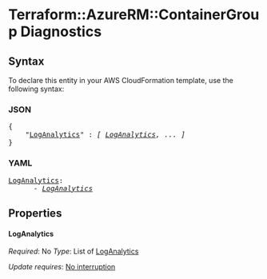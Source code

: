 # Terraform::AzureRM::ContainerGroup Diagnostics

## Syntax

To declare this entity in your AWS CloudFormation template, use the following syntax:

### JSON

<pre>
{
    "<a href="#loganalytics" title="LogAnalytics">LogAnalytics</a>" : <i>[ <a href="diagnostics-loganalytics.md">LogAnalytics</a>, ... ]</i>
}
</pre>

### YAML

<pre>
<a href="#loganalytics" title="LogAnalytics">LogAnalytics</a>: <i>
      - <a href="diagnostics-loganalytics.md">LogAnalytics</a></i>
</pre>

## Properties

#### LogAnalytics

_Required_: No
_Type_: List of <a href="diagnostics-loganalytics.md">LogAnalytics</a>

_Update requires_: [No interruption](https://docs.aws.amazon.com/AWSCloudFormation/latest/UserGuide/using-cfn-updating-stacks-update-behaviors.html#update-no-interrupt)

